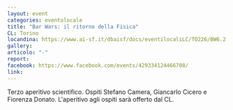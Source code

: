 ```yaml
---
layout: event
categories: eventolocale
title: "Bar Wars: il ritorno della Fisica"
CL: Torino
locandina: https://www.ai-sf.it/dbaisf/docs/eventilocaliLC/TO226/BW6.2.png
gallery:
articolo: "-"
report:
facebook: https://www.facebook.com/events/429334124466708/
link: 
---
```

Terzo aperitivo scientifico. Ospiti Stefano Camera, Giancarlo Cicero e Fiorenza Donato. L'aperitivo agli ospiti sarà offerto dal CL.
